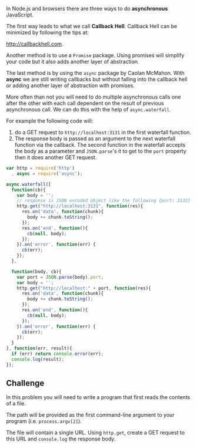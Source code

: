 In Node.js and browsers there are three ways to do **asynchronous** JavaScript.

The first way leads to what we call **Callback Hell**. Callback Hell
can be minimized by following the tips at:

  http://callbackhell.com.

Another method is to use a `Promise` package. Using promises will simplify your
code but it also adds another layer of abstraction.

The last method is by using the `async` package by Caolan McMahon.  With **async**
we are still writing callbacks but without falling into the callback hell or
adding another layer of abstraction with promises.

More often than not you will need to do multiple asynchronous calls one after
the other with each call dependent on the result of previous asynchronous call.
We can do this with the help of `async.waterfall`.

For example the following code will:

1) do a GET request to `http://localhost:3131` in the first waterfall function.
2) The response body is passed as an argument to the next waterfall function via
   the callback. The second function in the waterfall accepts the body as a
   parameter and `JSON.parse`'s it to get to the `port` property then it does
   another GET request.

```js
var http = require('http')
  , async = require('async');

async.waterfall([
  function(cb){
    var body = '';
    // response is JSON encoded object like the following {port: 3132}
    http.get("http://localhost:3131", function(res){
      res.on('data', function(chunk){
        body += chunk.toString();
      });
      res.on('end', function(){
        cb(null, body);
      });
    }).on('error', function(err) {
      cb(err);
    });
  },

  function(body, cb){
    var port = JSON.parse(body).port;
    var body = '';
    http.get("http://localhost:" + port, function(res){
      res.on('data', function(chunk){
        body += chunk.toString();
      });
      res.on('end', function(){
        cb(null, body);
      });
    }).on('error', function(err) {
      cb(err);
    });
  }
], function(err, result){
  if (err) return console.error(err);
  console.log(result);
});
```

## Challenge

In this problem you will need to write a program that first reads the contents
of a file.

The path will be provided as the first command-line argument to your program
(i.e. `process.argv[2]`).

The file will contain a single URL. Using `http.get`, create a GET request to
this URL and `console.log` the response body.
